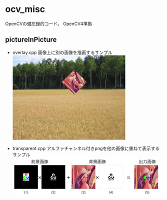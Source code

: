# ocv_misc
OpenCVの備忘録的コード。
OpenCV4準拠

## pictureInPicture

* overlay.cpp
画像上に別の画像を描画するサンプル
![Figure1](figure/figure_001.jpg)

* transparent.cpp
アルファチャンネル付きpngを他の画像に重ねて表示するサンプル
![Figure2](figure/figure_002.png)
